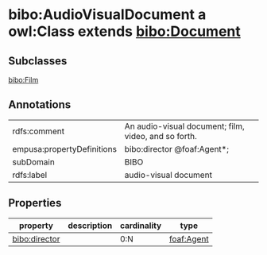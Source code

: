 # bibo:AudioVisualDocument a owl:Class extends [bibo:Document](/ontology/bibo/Document)

## Subclasses

[bibo:Film](/ontology/bibo/Film)

## Annotations

|||
|-----|-----|
|rdfs:comment|An audio-visual document; film, video, and so forth.|
|empusa:propertyDefinitions|bibo:director @foaf:Agent*;|
|subDomain|BIBO|
|rdfs:label|audio-visual document|

## Properties

|property|description|cardinality|type|
|-----|-----|-----|-----|
|[bibo:director](/ontology/bibo/director)||0:N|[foaf:Agent](/foaf/0.1/Agent)|
